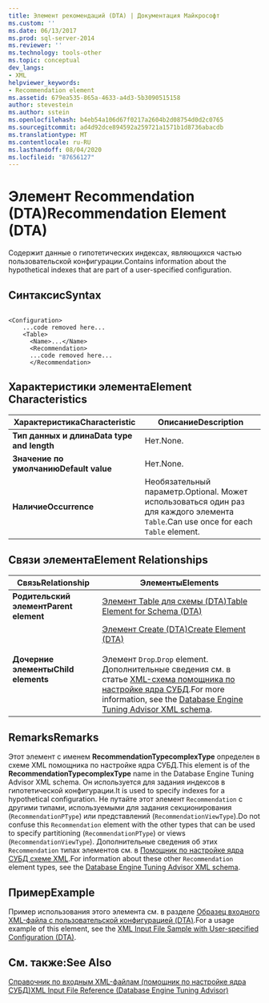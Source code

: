 ```yaml
---
title: Элемент рекомендаций (DTA) | Документация Майкрософт
ms.custom: ''
ms.date: 06/13/2017
ms.prod: sql-server-2014
ms.reviewer: ''
ms.technology: tools-other
ms.topic: conceptual
dev_langs:
- XML
helpviewer_keywords:
- Recommendation element
ms.assetid: 679ea535-865a-4633-a4d3-5b3090515158
author: stevestein
ms.author: sstein
ms.openlocfilehash: b4eb54a106d67f0217a2604b2d08754d0d2c0765
ms.sourcegitcommit: ad4d92dce894592a259721a1571b1d8736abacdb
ms.translationtype: MT
ms.contentlocale: ru-RU
ms.lasthandoff: 08/04/2020
ms.locfileid: "87656127"
---
```

# <a name="recommendation-element-dta"></a><span data-ttu-id="23d85-102">Элемент Recommendation (DTA)</span><span class="sxs-lookup"><span data-stu-id="23d85-102">Recommendation Element (DTA)</span></span>
  <span data-ttu-id="23d85-103">Содержит данные о гипотетических индексах, являющихся частью пользовательской конфигурации.</span><span class="sxs-lookup"><span data-stu-id="23d85-103">Contains information about the hypothetical indexes that are part of a user-specified configuration.</span></span>  
  
## <a name="syntax"></a><span data-ttu-id="23d85-104">Синтаксис</span><span class="sxs-lookup"><span data-stu-id="23d85-104">Syntax</span></span>  
  
```  
  
<Configuration>  
    ...code removed here...  
    <Table>  
      <Name>...</Name>  
      <Recommendation>  
      ...code removed here...  
      </Recommendation>  
```  
  
## <a name="element-characteristics"></a><span data-ttu-id="23d85-105">Характеристики элемента</span><span class="sxs-lookup"><span data-stu-id="23d85-105">Element Characteristics</span></span>  
  
|<span data-ttu-id="23d85-106">Характеристика</span><span class="sxs-lookup"><span data-stu-id="23d85-106">Characteristic</span></span>|<span data-ttu-id="23d85-107">Описание</span><span class="sxs-lookup"><span data-stu-id="23d85-107">Description</span></span>|  
|--------------------|-----------------|  
|<span data-ttu-id="23d85-108">**Тип данных и длина**</span><span class="sxs-lookup"><span data-stu-id="23d85-108">**Data type and length**</span></span>|<span data-ttu-id="23d85-109">Нет.</span><span class="sxs-lookup"><span data-stu-id="23d85-109">None.</span></span>|  
|<span data-ttu-id="23d85-110">**Значение по умолчанию**</span><span class="sxs-lookup"><span data-stu-id="23d85-110">**Default value**</span></span>|<span data-ttu-id="23d85-111">Нет.</span><span class="sxs-lookup"><span data-stu-id="23d85-111">None.</span></span>|  
|<span data-ttu-id="23d85-112">**Наличие**</span><span class="sxs-lookup"><span data-stu-id="23d85-112">**Occurrence**</span></span>|<span data-ttu-id="23d85-113">Необязательный параметр.</span><span class="sxs-lookup"><span data-stu-id="23d85-113">Optional.</span></span> <span data-ttu-id="23d85-114">Может использоваться один раз для каждого элемента `Table`.</span><span class="sxs-lookup"><span data-stu-id="23d85-114">Can use once for each `Table` element.</span></span>|  
  
## <a name="element-relationships"></a><span data-ttu-id="23d85-115">Связи элемента</span><span class="sxs-lookup"><span data-stu-id="23d85-115">Element Relationships</span></span>  
  
|<span data-ttu-id="23d85-116">Связь</span><span class="sxs-lookup"><span data-stu-id="23d85-116">Relationship</span></span>|<span data-ttu-id="23d85-117">Элементы</span><span class="sxs-lookup"><span data-stu-id="23d85-117">Elements</span></span>|  
|------------------|--------------|  
|<span data-ttu-id="23d85-118">**Родительский элемент**</span><span class="sxs-lookup"><span data-stu-id="23d85-118">**Parent element**</span></span>|[<span data-ttu-id="23d85-119">Элемент Table для схемы (DTA)</span><span class="sxs-lookup"><span data-stu-id="23d85-119">Table Element for Schema &#40;DTA&#41;</span></span>](table-element-for-schema-dta.md)|  
|<span data-ttu-id="23d85-120">**Дочерние элементы**</span><span class="sxs-lookup"><span data-stu-id="23d85-120">**Child elements**</span></span>|[<span data-ttu-id="23d85-121">Элемент Create (DTA)</span><span class="sxs-lookup"><span data-stu-id="23d85-121">Create Element &#40;DTA&#41;</span></span>](create-element-dta.md)<br /><br /> <span data-ttu-id="23d85-122">Элемент `Drop`.</span><span class="sxs-lookup"><span data-stu-id="23d85-122">`Drop` element.</span></span> <span data-ttu-id="23d85-123">Дополнительные сведения см. в статье [XML-схема помощника по настройке ядра СУБД](https://go.microsoft.com/fwlink/?linkid=43100).</span><span class="sxs-lookup"><span data-stu-id="23d85-123">For more information, see the [Database Engine Tuning Advisor XML schema](https://go.microsoft.com/fwlink/?linkid=43100).</span></span>|  
  
## <a name="remarks"></a><span data-ttu-id="23d85-124">Remarks</span><span class="sxs-lookup"><span data-stu-id="23d85-124">Remarks</span></span>  
 <span data-ttu-id="23d85-125">Этот элемент с именем **RecommendationTypecomplexType** определен в схеме XML помощника по настройке ядра СУБД.</span><span class="sxs-lookup"><span data-stu-id="23d85-125">This element is of the **RecommendationTypecomplexType** name in the Database Engine Tuning Advisor XML schema.</span></span> <span data-ttu-id="23d85-126">Он используется для задания индексов в гипотетической конфигурации.</span><span class="sxs-lookup"><span data-stu-id="23d85-126">It is used to specify indexes for a hypothetical configuration.</span></span> <span data-ttu-id="23d85-127">Не путайте этот элемент `Recommendation` с другими типами, используемыми для задания секционирования (`RecommendationPType`) или представлений (`RecommendationViewType`).</span><span class="sxs-lookup"><span data-stu-id="23d85-127">Do not confuse this `Recommendation` element with the other types that can be used to specify partitioning (`RecommendationPType`) or views (`RecommendationViewType`).</span></span> <span data-ttu-id="23d85-128">Дополнительные сведения об этих `Recommendation` типах элементов см. в [Помощник по настройке ядра СУБД схеме XML](https://go.microsoft.com/fwlink/?linkid=43100).</span><span class="sxs-lookup"><span data-stu-id="23d85-128">For information about these other `Recommendation` element types, see the [Database Engine Tuning Advisor XML schema](https://go.microsoft.com/fwlink/?linkid=43100).</span></span>  
  
## <a name="example"></a><span data-ttu-id="23d85-129">Пример</span><span class="sxs-lookup"><span data-stu-id="23d85-129">Example</span></span>  
 <span data-ttu-id="23d85-130">Пример использования этого элемента см. в разделе [Образец входного XML-файла с пользовательской конфигурацией (DTA)](xml-input-file-sample-with-user-specified-configuration-dta.md).</span><span class="sxs-lookup"><span data-stu-id="23d85-130">For a usage example of this element, see the [XML Input File Sample with User-specified Configuration &#40;DTA&#41;](xml-input-file-sample-with-user-specified-configuration-dta.md).</span></span>  
  
## <a name="see-also"></a><span data-ttu-id="23d85-131">См. также:</span><span class="sxs-lookup"><span data-stu-id="23d85-131">See Also</span></span>  
 [<span data-ttu-id="23d85-132">Справочник по входным XML-файлам (помощник по настройке ядра СУБД)</span><span class="sxs-lookup"><span data-stu-id="23d85-132">XML Input File Reference &#40;Database Engine Tuning Advisor&#41;</span></span>](xml-input-file-reference-database-engine-tuning-advisor.md)  
  
  
